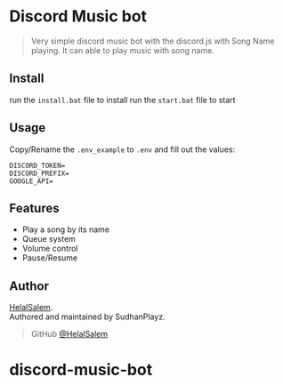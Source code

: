 # Discord Music bot
> Very simple discord music bot with the discord.js with Song Name playing. It can able to play music with song name.

## Install

run the ``install.bat`` file to install
run the ``start.bat`` file to start

## Usage

Copy/Rename the `.env_example` to `.env` and fill out the values:

```
DISCORD_TOKEN=
DISCORD_PREFIX=
GOOGLE_API=
```

## Features

* Play a song by its name
* Queue system
* Volume control
* Pause/Resume


## Author

[HelalSalem](https://github.com/HelalSalem).  
Authored and maintained by SudhanPlayz.

> GitHub [@HelalSalem](https://github.com/HelalSalem)
# discord-music-bot
